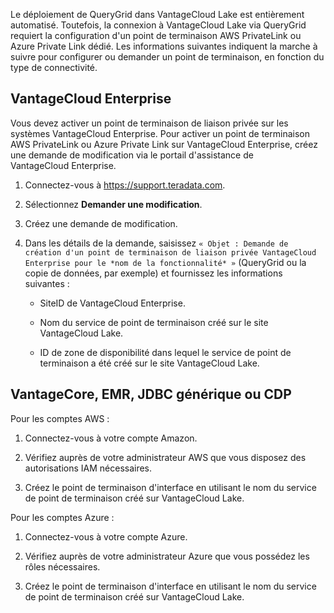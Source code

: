 Le déploiement de QueryGrid dans VantageCloud Lake est entièrement automatisé. Toutefois, la connexion à VantageCloud Lake via QueryGrid requiert la configuration d'un point de terminaison AWS PrivateLink ou Azure Private Link dédié. Les informations suivantes indiquent la marche à suivre pour configurer ou demander un point de terminaison, en fonction du type de connectivité.

VantageCloud Enterprise
-----------------------

Vous devez activer un point de terminaison de liaison privée sur les systèmes VantageCloud Enterprise. Pour activer un point de terminaison AWS PrivateLink ou Azure Private Link sur VantageCloud Enterprise, créez une demande de modification via le portail d'assistance de VantageCloud Enterprise.

1.  Connectez-vous à <https://support.teradata.com>.

2.  Sélectionnez **Demander une modification**.

3.  Créez une demande de modification.

4.  Dans les détails de la demande, saisissez `« Objet : Demande de création d'un point de terminaison de liaison privée VantageCloud Enterprise pour le *nom de la fonctionnalité* »` (QueryGrid ou la copie de données, par exemple) et fournissez les informations suivantes :

    -   SiteID de VantageCloud Enterprise.

    -   Nom du service de point de terminaison créé sur le site VantageCloud Lake.

    -   ID de zone de disponibilité dans lequel le service de point de terminaison a été créé sur le site VantageCloud Lake.

VantageCore, EMR, JDBC générique ou CDP
---------------------------------------

Pour les comptes AWS :

1.  Connectez-vous à votre compte Amazon.

2.  Vérifiez auprès de votre administrateur AWS que vous disposez des autorisations IAM nécessaires.

3.  Créez le point de terminaison d'interface en utilisant le nom du service de point de terminaison créé sur VantageCloud Lake.

Pour les comptes Azure :

1.  Connectez-vous à votre compte Azure.

2.  Vérifiez auprès de votre administrateur Azure que vous possédez les rôles nécessaires.

3.  Créez le point de terminaison d'interface en utilisant le nom du service de point de terminaison créé sur VantageCloud Lake.

